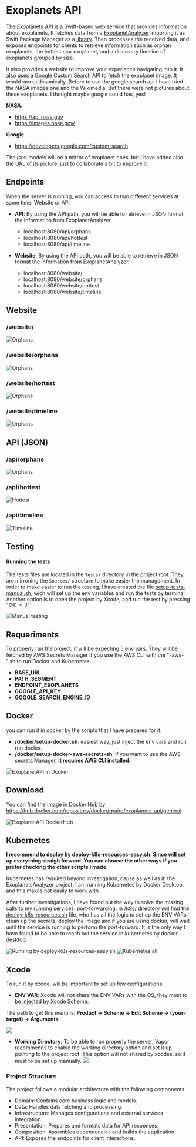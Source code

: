 # Exoplanets API

[The Exoplanets API](https://github.com/rpairo/exoplanets-api) is a Swift-based web service that provides information about exoplanets. It fetches data from a [ExoplanetAnalyzer](https://github.com/rpairo/exoplanets) importing it as Swift Package Manager as a [library](https://github.com/rpairo/exoplanets/releases/tag/v1.0.12). Then processes the received data, and exposes endpoints for clients to retrieve information such as orphan exoplanets, the hottest star exoplanet, and a discovery timeline of exoplanets grouped by size.

It also provides a website to improve your experience navigating into it.
It also uses a Google Custom Search API to fetch the exoplanet image. It would works dinamically. Before to use the google search api I have tried the NASA images one and the Wikimedia. But there were not pictures about these exoplanets. I thought maybe google could has, yes!

**NASA**:
- https://api.nasa.gov
- https://images.nasa.gov/

**Google**
- https://developers.google.com/custom-search


The json models will be a mirror of exoplanet ones, but I have added also the URL of its picture, just to collaborate a bit to improve it.

## Endpoints
When the server is running, you can access to two different services at same time: Website or API.

- **API**: By using the API path, you will be able to retrieve in JSON format the information from ExoplanetAnalyzer.
    - localhost:8080/api/orphans
    - localhost:8080/api/hottest
    - localhost:8080/api/timeline

- **Website**: By using the API path, you will be able to retrieve in JSON format the information from ExoplanetAnalyzer.
    - localhost:8080/website/
    - localhost:8080/website/orphans
    - localhost:8080/website/hottest
    - localhost:8080/website/timeline

## Website
### /website/
![Orphans](https://github.com/user-attachments/assets/68e81179-8401-4553-8c59-3e358f9fec6d)

### /website/orphans
![Orphans](https://github.com/user-attachments/assets/defc00f0-b745-4cc4-a748-6099f15d0c84)

### /website/hottest
![Orphans](https://github.com/user-attachments/assets/ca940fc4-d4b4-45fb-a0a4-498290d8f841)

### /website/timeline
![Orphans](https://github.com/user-attachments/assets/38a6008d-f561-43e0-9346-30546a6cbd3e)


## API (JSON)
### /api/orphans
![Orphans](https://github.com/user-attachments/assets/8b2bc416-af59-4741-9693-26a87121147c)


### /api/hottest
![Hottest](https://github.com/user-attachments/assets/b8b66bd0-6af6-43a7-b040-a9605a764291)

### /api/timeline
![Timeline](https://github.com/user-attachments/assets/e36eeb0f-c700-4173-ac6b-1d911f4923a6)


## Testing
#### Running the tests
The tests files are located in the `Tests/` directory in the project root. They are mirroning the `Sources/` structure to make easier the management.
In order to make easier to run the testing, I have created the file [setup-tests-manual.sh](setup-tests-manual.sh), wich will set up the env variables and run the tests by terminal.
Another option is to open the project by Xcode, and run the test by pressing `"CMD + U"`

![Manual testing](https://github.com/user-attachments/assets/491e9f3f-659c-4a21-8301-5959a4e18131)

## Requeriments
To properly run the project, it will be expecting 5 env vars. They will be fetched by AWS Secrets Manager if you use the AWS CLI with the "-aws-".sh to run Docker and Kubernetes.
- **BASE_URL**
- **PATH_SEGMENT**
- **ENDPOINT_EXOPLANETS**
- **GOOGLE_API_KEY**
- **GOOGLE_SEARCH_ENGINE_ID**

## Docker
you can run it in docker by the scripts that I have prepared for it.
- **/docker/setup-docker.sh**: easiest way, just inject the env vars and run run docker.
- **/docker/setup-docker-aws-secrets-sh**: if you want to use the AWS secrets Manager, **it requires AWS CLI installed**.

![ExoplanetAPI in Dcoker](https://github.com/user-attachments/assets/f1f60453-3e68-4706-a992-8ce051882bbb)

## Download
You can find the image in Docker Hub by: https://hub.docker.com/repository/docker/rpairo/exoplanets-api/general

![ExoplanetAPI DockerHub](https://github.com/user-attachments/assets/b2a8a3a0-1ad4-4930-ab93-18af430532de)

## Kubernetes
**I recommend to deploy by [deploy-k8s-resources-easy.sh](k8s/scripts/deploy-k8s-resources-easy.sh). Since will set up everything straigh forward.
You can choose the other ways if you prefer checking the other scripts I made.**

Kubernetes has required beyond investigation, cause as well as in the ExoplanetsAnalyzer project, I am running Kubernetes by Docker Desktop, and this makes not easily to work with.

After further investigations, I have found out the way to solve the missing calls to my running services: port-forwarding.
In /k8s/ directory will find the [deploy-k8s-resources.sh](k8s/scripts/deploy-k8s-resources.sh) file, who has all the logic to set up the ENV VARs, clean up the secrets, deploy the image and if you are using docker, will wait until the service is running to perform the port-forward. It is the only way I have found to be able to reach out the service in kubernetes by docker desktop.

![Running by deploy-k8s-resources-easy.sh](https://github.com/user-attachments/assets/c0810231-5d9d-4496-9316-28fd80ea46f4)
![Kubernetes all](https://github.com/user-attachments/assets/6d0dafa1-5067-4ab3-8d9d-c3252cd0104a)

## Xcode
To run it by xcode, will be important to set up few configurations:
- **ENV VAR**: Xcode will not share the ENV VARs with the OS, they must to be injected by Xcode Scheme.

The path to get this menu is: **Product -> Scheme -> Edit Scheme -> (your-target) -> Arguments**

![](https://github.com/user-attachments/assets/c146473f-71fe-478e-a59e-50f438a02146)

- **Working Directory**: To be able to run properly the server, Vapor recommends to enable the working directory option and set it up pointing to the project root. This option will not shared by xcodes, so it must to be set up manually.
![](https://github.com/user-attachments/assets/86a10b80-d06f-45c6-8ad3-013caf157565)

### Project Structure
The project follows a modular architecture with the following components:
- Domain: Contains core business logic and models.
- Data: Handles data fetching and processing.
- Infrastructure: Manages configurations and external services integration.
- Presentation: Prepares and formats data for API responses.
- Composition: Assembles dependencies and builds the application.
- API: Exposes the endpoints for client interactions.
